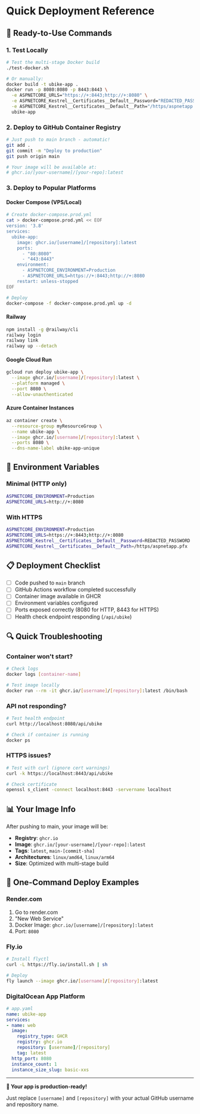 # Quick Deployment Reference

## 🚀 Ready-to-Use Commands

### 1. Test Locally
```bash
# Test the multi-stage Docker build
./test-docker.sh

# Or manually:
docker build -t ubike-app .
docker run -p 8080:8080 -p 8443:8443 \
  -e ASPNETCORE_URLS="https://+:8443;http://+:8080" \
  -e ASPNETCORE_Kestrel__Certificates__Default__Password="REDACTED_PASSWORD" \
  -e ASPNETCORE_Kestrel__Certificates__Default__Path="/https/aspnetapp.pfx" \
  ubike-app
```

### 2. Deploy to GitHub Container Registry
```bash
# Just push to main branch - automatic!
git add .
git commit -m "Deploy to production"
git push origin main

# Your image will be available at:
# ghcr.io/[your-username]/[your-repo]:latest
```

### 3. Deploy to Popular Platforms

#### Docker Compose (VPS/Local)
```bash
# Create docker-compose.prod.yml
cat > docker-compose.prod.yml << EOF
version: '3.8'
services:
  ubike-app:
    image: ghcr.io/[username]/[repository]:latest
    ports:
      - "80:8080"
      - "443:8443"
    environment:
      - ASPNETCORE_ENVIRONMENT=Production
      - ASPNETCORE_URLS=https://+:8443;http://+:8080
    restart: unless-stopped
EOF

# Deploy
docker-compose -f docker-compose.prod.yml up -d
```

#### Railway
```bash
npm install -g @railway/cli
railway login
railway link
railway up --detach
```

#### Google Cloud Run
```bash
gcloud run deploy ubike-app \
  --image ghcr.io/[username]/[repository]:latest \
  --platform managed \
  --port 8080 \
  --allow-unauthenticated
```

#### Azure Container Instances
```bash
az container create \
  --resource-group myResourceGroup \
  --name ubike-app \
  --image ghcr.io/[username]/[repository]:latest \
  --ports 8080 \
  --dns-name-label ubike-app-unique
```

## 🔧 Environment Variables

### Minimal (HTTP only)
```bash
ASPNETCORE_ENVIRONMENT=Production
ASPNETCORE_URLS=http://+:8080
```

### With HTTPS
```bash
ASPNETCORE_ENVIRONMENT=Production
ASPNETCORE_URLS=https://+:8443;http://+:8080
ASPNETCORE_Kestrel__Certificates__Default__Password=REDACTED_PASSWORD
ASPNETCORE_Kestrel__Certificates__Default__Path=/https/aspnetapp.pfx
```

## 📋 Deployment Checklist

- [ ] Code pushed to `main` branch
- [ ] GitHub Actions workflow completed successfully
- [ ] Container image available in GHCR
- [ ] Environment variables configured
- [ ] Ports exposed correctly (8080 for HTTP, 8443 for HTTPS)
- [ ] Health check endpoint responding (`/api/ubike`)

## 🔍 Quick Troubleshooting

### Container won't start?
```bash
# Check logs
docker logs [container-name]

# Test image locally
docker run --rm -it ghcr.io/[username]/[repository]:latest /bin/bash
```

### API not responding?
```bash
# Test health endpoint
curl http://localhost:8080/api/ubike

# Check if container is running
docker ps
```

### HTTPS issues?
```bash
# Test with curl (ignore cert warnings)
curl -k https://localhost:8443/api/ubike

# Check certificate
openssl s_client -connect localhost:8443 -servername localhost
```

## 📊 Your Image Info

After pushing to main, your image will be:
- **Registry**: `ghcr.io`
- **Image**: `ghcr.io/[your-username]/[your-repo]:latest`
- **Tags**: `latest`, `main-[commit-sha]`
- **Architectures**: `linux/amd64`, `linux/arm64`
- **Size**: Optimized with multi-stage build

## 🎯 One-Command Deploy Examples

### Render.com
1. Go to render.com
2. "New Web Service"
3. Docker Image: `ghcr.io/[username]/[repository]:latest`
4. Port: `8080`

### Fly.io
```bash
# Install flyctl
curl -L https://fly.io/install.sh | sh

# Deploy
fly launch --image ghcr.io/[username]/[repository]:latest
```

### DigitalOcean App Platform
```yaml
# app.yaml
name: ubike-app
services:
- name: web
  image:
    registry_type: GHCR
    registry: ghcr.io
    repository: [username]/[repository]
    tag: latest
  http_port: 8080
  instance_count: 1
  instance_size_slug: basic-xxs
```

---

**🎉 Your app is production-ready!**

Just replace `[username]` and `[repository]` with your actual GitHub username and repository name.
